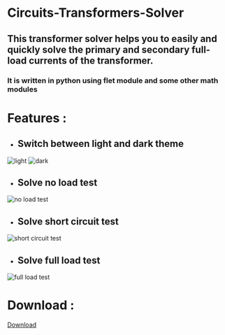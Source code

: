 # Circuits-Transformers-Solver
## This transformer solver helps you to easily and  quickly solve the primary and secondary full-load currents of the transformer.
### It is written in python using flet module and some other math modules   

# Features :
- ## Switch between light and dark theme    
![light](2.png) ![dark](1.png)   
- ## Solve no load test   
 ![no load test](3.png)   
- ## Solve short circuit test     
![short circuit test](4.png)    
- ## Solve full load test     
 ![full load test](5.png)     
    
 # Download :    
 [Download](https://upfiles.com/mNcHpIfm)

    
